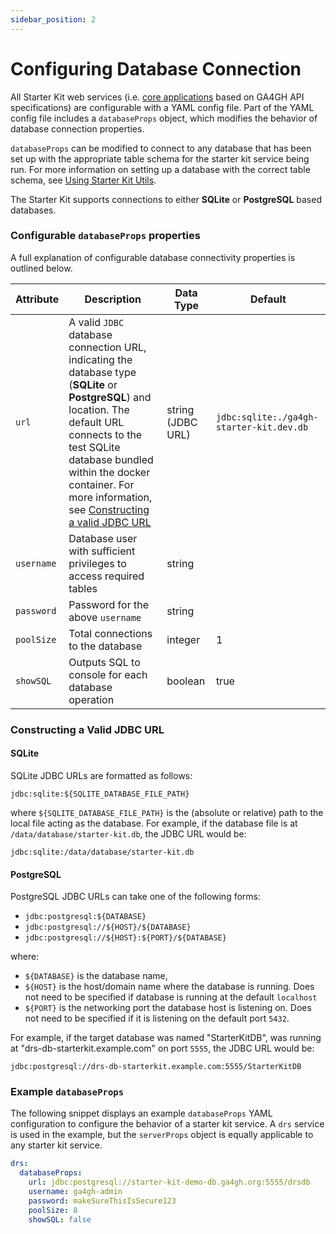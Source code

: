 ```yaml
---
sidebar_position: 2
---
```


# Configuring Database Connection

All Starter Kit web services (i.e. [core applications](../starter-kit-apis/overview) based on GA4GH API specifications) are configurable with a YAML config file. Part of the YAML config file includes a `databaseProps` object, which modifies the behavior of database connection properties.

`databaseProps` can be modified to connect to any database that has been set up with the appropriate table schema for the starter kit service being run. For more information on setting up a database with the correct table schema, see [Using Starter Kit Utils](./using-starter-kit-utils).

The Starter Kit supports connections to either **SQLite** or **PostgreSQL** based databases.

### Configurable `databaseProps` properties

A full explanation of configurable database connectivity properties is outlined below.

| Attribute | Description | Data Type | Default |
|-----------|-------------|-----------|---------|
| `url` | A valid `JDBC` database connection URL, indicating the database type (**SQLite** or **PostgreSQL**) and location. The default URL connects to the test SQLite database bundled within the docker container. For more information, see [Constructing a valid JDBC URL](#constructing-a-valid-jdbc-url) | string (JDBC URL)| `jdbc:sqlite:./ga4gh-starter-kit.dev.db`|
| `username` | Database user with sufficient privileges to access required tables | string | |
| `password` | Password for the above `username` | string | |
| `poolSize` | Total connections to the database | integer | 1 |
| `showSQL` | Outputs SQL to console for each database operation | boolean | true |

### Constructing a Valid JDBC URL

#### SQLite

SQLite JDBC URLs are formatted as follows:
```
jdbc:sqlite:${SQLITE_DATABASE_FILE_PATH}
```

where `${SQLITE_DATABASE_FILE_PATH}` is the (absolute or relative) path to the local file acting as the database. For example, if the database file is at `/data/database/starter-kit.db`, the JDBC URL would be:
```
jdbc:sqlite:/data/database/starter-kit.db
```

#### PostgreSQL

PostgreSQL JDBC URLs can take one of the following forms:
* `jdbc:postgresql:${DATABASE}`
* `jdbc:postgresql://${HOST}/${DATABASE}`
* `jdbc:postgresql://${HOST}:${PORT}/${DATABASE}`

where:

* `${DATABASE}` is the database name,
* `${HOST}` is the host/domain name where the database is running. Does not need to be specified if database is running at the default `localhost`
* `${PORT}` is the networking port the database host is listening on. Does not need to be specified if it is listening on the default port `5432`.

For example, if the target database was named "StarterKitDB", was running at "drs-db-starterkit.example.com" on port `5555`, the JDBC URL would be:
```
jdbc:postgresql://drs-db-starterkit.example.com:5555/StarterKitDB
```

### Example `databaseProps`

The following snippet displays an example `databaseProps` YAML configuration to configure the behavior of a starter kit service. A `drs` service is used in the example, but the `serverProps` object is equally applicable to any starter kit service.

```yaml
drs:
  databaseProps:
    url: jdbc:postgresql://starter-kit-demo-db.ga4gh.org:5555/drsdb
    username: ga4gh-admin
    password: makeSureThisIsSecure123
    poolSize: 8
    showSQL: false
```